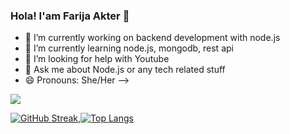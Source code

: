 ### Hola! I'am Farija Akter 👋
- 🔭 I’m currently working on backend development with node.js
- 🌱 I’m currently learning node.js, mongodb, rest api 
- 🤔 I’m looking for help with Youtube
- 💬 Ask me about Node.js or any tech related stuff
- 😄 Pronouns: She/Her
-->
<img align="centre" src="https://github-readme-stats.vercel.app/api?username=FarijaAkter&theme=synthwave"/>


[![GitHub Streak](http://github-readme-streak-stats.herokuapp.com?user=FarijaAkter&theme=synthwave)](https://git.io/streak-stats),[![Top Langs](https://github-readme-stats.vercel.app/api/top-langs/?username=FarijaAkter&layout=compact)](https://github.com/FarijaAkter/github-readme-stats)
